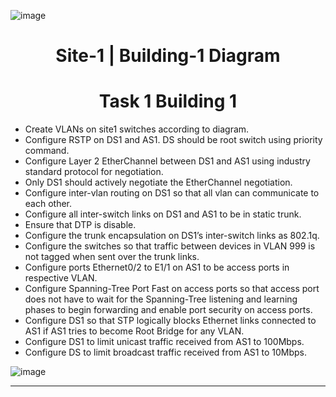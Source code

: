 ![image](https://github.com/user-attachments/assets/b6a435b5-d95e-4587-8233-53402dfdee50)

<h1 align="center">Site-1 | Building-1 Diagram</h1> 

<h1 align="center">Task 1 Building 1</h1> 

- Create VLANs on site1 switches according to diagram.  
- Configure RSTP on DS1 and AS1. DS should be root switch using priority command. 
- Configure Layer 2 EtherChannel between DS1 and AS1 using industry standard protocol for negotiation. 
- Only DS1 should actively negotiate the EtherChannel negotiation. 
- Configure inter-vlan routing on DS1 so that all vlan can communicate to each other. 
- Configure all inter-switch links on DS1 and AS1 to be in static trunk.  
- Ensure that DTP is disable.  
- Configure the trunk encapsulation on DS1’s inter-switch links as 802.1q. 
- Configure the switches so that traffic between devices in VLAN 999 is not tagged when sent over the trunk links. 
- Configure ports Ethernet0/2 to E1/1 on AS1 to be access ports in respective VLAN. 
- Configure Spanning-Tree Port Fast on access ports so that access port does not have to wait for the Spanning-Tree listening and learning phases to begin forwarding and enable port security on access ports. 
- Configure DS1 so that STP logically blocks Ethernet links connected to AS1 if AS1 tries to become Root Bridge for any VLAN. 
- Configure DS1 to limit unicast traffic received from AS1 to 100Mbps. 
- Configure DS to limit broadcast traffic received from AS1 to 10Mbps.

![image](https://github.com/user-attachments/assets/0d46788a-1344-4c92-8ae0-fe7e8835c7a1)

---
